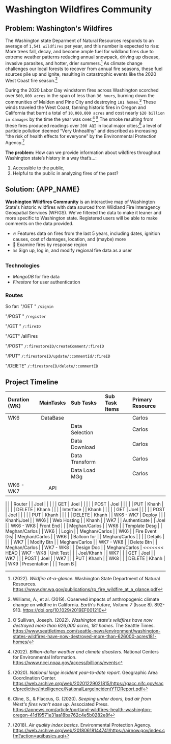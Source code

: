 # Washington Wildfires Community 


## Problem: Washington's Wildfires

<!--
Determine your problem statement  (Product person leads this process)
  * Include this in the repo's README.md
  * No strict formatting requirements, but must cover:
    * Scope: Who is experiencing this problem? How many people? What type of 
    people (e.g. elderly, Nicaraguans, new parents, etc)?
    * Impact: How does this problem impact these potential customers?
    * Causes: What are some of the causes of this problem?
    * Other solutions: Are there other available solutions? Why are they not 
    sufficient??
-->

The Washington state Deparment of Natural Resources responds to an average of 
`1,541 wildfires` per year, and this number is expected to rise: More trees 
fall, decay, and become ample fuel for wildland fires due to extreme weather 
patterns reducing annual snowpack, driving up disease, invasive parasites, and
hotter, drier summers.[^1] As climate change challenges our local forests to 
recover from annual fire seasons, these fuel sources pile up and ignite, 
resulting in catastrophic events like the 2020 West Coast fire season.[^2]

During the 2020 Labor Day windstorm fires across Washington scorched over 
`500,000 acres` in the span of less than `36 hours`, burning down the 
communities of Malden and Pine City and destroying `181 homes`.[^3] These winds 
traveled the West Coast, fanning historic fires in Oregon and California that 
burnt a total of `10,000,000 acres` and cost nearly `$20 billion in damages` by 
the time the year was over.[^4] [^5] The smoke resulting from these fires 
produced readings over `200 AQI` in local major cities;[^6] a level of particle
pollution deemed “Very Unhealthy” and described as increasing “the risk of 
health effects for everyone” by the Environmental Protection Agency.[^7]

**The problem:** How can we provide information about wildfires throughout 
Washington state’s history in a way that’s...:

1. Accessible to the public,
2. Helpful to the public in analyzing fires of the past?

[^1]: (2022). *Wildfire at-a-glance.* Washington State Department of Natural 
Resources. https://www.dnr.wa.gov/publications/rp_fire_wildfire_at_a_glance.pdf
[^2]: Williams, A., et al. (2019). Observed impacts of anthropogenic climate 
change on wildfire in California. *Earth's Future, Volume 7* (Issue 8). 892-910.
https://doi.org/10.1029/2019EF001210
[^3]: O'Sullivan, Joseph. (2022). *Washington state's wildfires have now 
destroyed more than 626,000 acres, 181 homes.* The Seattle Times. 
https://www.seattletimes.com/seattle-news/environment/washington-states-wildfires-have-now-destroyed-more-than-626000-acres181-homes/
[^4]: (2022). *Billion-dollar weather and climate disasters.* National Centers 
for Environmental Information. https://www.ncei.noaa.gov/access/billions/events
[^5]: (2020). *National large incident year-to-date report.* Geographic Area 
Coordination Center. https://web.archive.org/web/20201229021815/https://gacc.nifc.gov/sacc/predictive/intelligence/NationalLargeIncidentYTDReport.pdf
[^6]: Cline, S., & Flaccus, G. (2020). 
*Seeping under doors, bad air from West's fires won't ease up.* 
Associated Press. 
https://apnews.com/article/portland-wildfires-health-washington-oregon-41d19571e31aa18ba762c4e5b0282e8f
[^7]: (2018). *Air quality index basics.* Environmental Protection Agency.
https://web.archive.org/web/20180618144741/https://airnow.gov/index.cfm?action=aqibasics.aqi

## Solution: {APP_NAME}

<!--
Design a solution (Database & Front End people lead this process)
  * Include this in the repo's README.md
  * General overview of what you plan to build
  * Description of the databases that will be built and the collections they'll 
  contain, planned schema for documents in the collections, and source for this 
  data (manually creating from information found on the Washington Department of 
  Fish & Wildlife website? importing a publicly available dataset of Tweets? 
  converting then importing from a publicly available API of Library of Congress
  catalog?)
  * List of endpoints the API will have
  * List of any external tools that will be necessary (not libraries, like 
  React, but separate systems or third party tools, like a second database
  * Describe the functionality that the front end app will have
-->

**Washington Wildfires Community** is an interactive map of Washington State's historic wildfires 
with data sourced from Wildland Fire Interagency Geospatial Services (WFIGS).
We've filtered the data to make it leaner and more specific to Washington state.
Registered users will be able to make comments on the data provided.

* 🔥 Features data on fires from the last 5 years, including dates, ignition 
causes, cost of damages, location, and (maybe) more  
* 🔎 Examine fires by response region
* 📊 Sign up, log in, and modify regional fire data as a user

### Technologies

* *MongoDB* for fire data
* *Firestore* for user authentication

### Routes

So far:
"/GET "
`/signin`

"/POST "
`/register`

"/GET "
`/:fireID`

"/GET"
/allFires

"/POST"
`/:firestoreID/createComment/:fireID`

"/PUT"
`/:firestoreID/update/:commentId/:fireID`

"/DElETE"
`/:firestoreID/delete/:commentID`


## Project Timeline

<!--
Plan a work timeline(Project Manager leads this process)
  * Include this in the repo's README.md
  * Create a high level work timeline. List the work items that you plan to 
  complete, organized by each of the 5 remaining weeks until the presentation 
  (Sept 6).
-->
| Duration (WK)| MainTasks      | Sub Tasks     | Sub Task Items |Primary Resource |
| :----------- | :------------: | :------------ | :------------  | :------------   |
| WK6   	      |   DataBase     |               |                | Carlos          |
|              |                | Data Selection|                | Carlos          |
|              |                | Data Download |                | Carlos          |
|              |                | Data Transform|                | Carlos          |
|              |                | Data Load MGg |                | Carlos          | 
| WK6 - WK7    |   API          |               |                |                 |

|              |                | Router        |                | Joel            |
|              |                |               | GET            | Joel            |
|              |                |               | POST           | Joel            |
|              |                |               | PUT            | Khanh           |
|              |                |               | DELETE         | Khanh           |
|              |                | Interface     |                | Khanh           |
|              |                |               | GET            | Joel            |
|              |                |               | POST           | Joel            |
|              |                |               | PUT            | Khanh           |
|              |                |               | DELETE         | Khanh           |
| WK6 - WK7    |  Deploy        |               |                | Khanh\Joel      |
| WK6          |                |  Web Hosting  |                | Khanh           |
| WK7          |                |  Authenticate |                | Joel            |
| WK6 - WK8    |   Front End    |               |                | Meghan/Carlos   |
| WK6          |                | Template Desg |                | Meghan/Carlos   |
| WK6          |                | Login         |                | Meghan/Carlos   |
| WK6          |                | Fire Event Dis|                | Meghan/Carlos   |
| WK6          |                | Balloon for   |                | Meghan/Carlos   |
|              |                | Details       |                |                 |
| WK7          |                | Modify Btn    |                | Meghan/Carlos   |
| WK7 - WK8    |                | Delete Btn    |                | Meghan/Carlos   |
| WK7 - WK8    |                | Design Doc    |                | Meghan/Carlos   |
<<<<<<< HEAD
| WK7 - WK8    |  Unit Test     |               |                | Joel/Khanh      |
| WK7          |                |               | GET            | Joel            |
| WK7          |                |               | POST           | Joel            |
| WK7          |                |               | PUT            | Khanh           |
| WK8          |                |               | DELETE         | Khanh           |
| WK9          |  Presentation  |               |                | Team B          |
